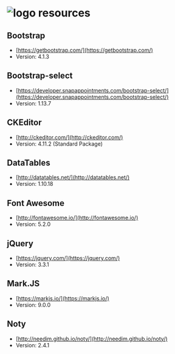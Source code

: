 ![logo](https://raw.githubusercontent.com/yafp/monoto/master/www/images/logo/monotoLogoBlack.png) resources
==========

## Bootstrap
* [https://getbootstrap.com/](https://getbootstrap.com/)
* Version: 4.1.3

## Bootstrap-select
* [https://developer.snapappointments.com/bootstrap-select/](https://developer.snapappointments.com/bootstrap-select/)
* Version: 1.13.7

## CKEditor
* [http://ckeditor.com/](http://ckeditor.com/)
* Version: 4.11.2 (Standard Package)

## DataTables
* [http://datatables.net/](http://datatables.net/)
* Version: 1.10.18

## Font Awesome
* [http://fontawesome.io/](http://fontawesome.io/)
* Version: 5.2.0

## jQuery
* [https://jquery.com/](https://jquery.com/)
* Version: 3.3.1

## Mark.JS
* [https://markjs.io/](https://markjs.io/)
* Version: 9.0.0

## Noty
* [http://needim.github.io/noty/](http://needim.github.io/noty/)
* Version: 2.4.1
